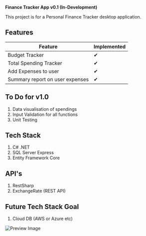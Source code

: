 **Finance Tracker App v0.1 (In-Development)**

This project is for a Personal Finance Tracker desktop application.

## Features

| Feature                | Implemented |
|------------------------|-------------|
| Budget Tracker          | ✔         |
| Total Spending Tracker  | ✔         |
| Add Expenses to user    | ✔         |
| Summary report on user expenses | ✔         |

To Do for v1.0
--------------------------
1. Data visualisation of spendings
3. Input Validation for all functions
4. Unit Testing


Tech Stack
--------------------------
1. C# .NET
2. SQL Server Express
3. Entity Framework Core

API's
--------------------------
1. RestSharp
2. ExchangeRate (REST API)

Future Tech Stack Goal
--------------------------
1. Cloud DB (AWS or Azure etc)

![Preview Image]()
